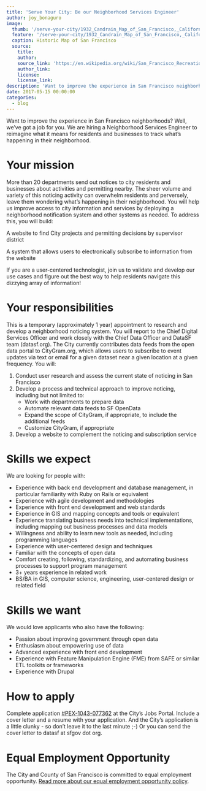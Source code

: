 ```yaml
---
title: 'Serve Your City: Be our Neighborhood Services Engineer'
author: joy_bonaguro
image:
  thumb: '/serve-your-city/1932_Candrain_Map_of_San_Francisco,_California_-_Geographicus_-_SanFrancisco-candrian-1932.jpg'
  feature: '/serve-your-city/1932_Candrain_Map_of_San_Francisco,_California_-_Geographicus_-_SanFrancisco-candrian-1932.jpg'
  caption: Historic Map of San Francisco
  source:
    title:
    author:
    source_link: 'https://en.wikipedia.org/wiki/San_Francisco_Recreation_%26_Parks_Department#/media/File:1932_Candrain_Map_of_San_Francisco,_California_-_Geographicus_-_SanFrancisco-candrian-1932.jpg'
    author_link:
    license:
    license_link:
description: 'Want to improve the experience in San Francisco neighborhoods? Well, we’ve got a job for you...'
date: 2017-05-15 00:00:00
categories:
  - blog
---
```



Want to improve the experience in San Francisco neighborhoods? Well, we’ve got a job for you. We are hiring a Neighborhood Services Engineer to reimagine what it means for residents and businesses to track what’s happening in their neighborhood.

# Your mission

More than 20 departments send out notices to city residents and businesses about activities and permitting nearby. The sheer volume and variety of this noticing activity can overwhelm residents and perversely, leave them wondering what’s happening in their neighborhood. You will help us improve access to city information and services by deploying a neighborhood notification system and other systems as needed. To address this, you will build:

A website to find City projects and permitting decisions by supervisor district

A system that allows users to electronically subscribe to information from the website

If you are a user-centered technologist, join us to validate and develop our use cases and figure out the best way to help residents navigate this dizzying array of information!

# Your responsibilities

This is a temporary (approximately 1 year) appointment to research and develop a neighborhood noticing system. You will report to the Chief Digital Services Officer and work closely with the Chief Data Officer and DataSF team (datasf.org). The City currently contributes data feeds from the open data portal to CityGram.org, which allows users to subscribe to event updates via text or email for a given dataset near a given location at a given frequency. You will:

1. Conduct user research and assess the current state of noticing in San Francisco
2. Develop a process and technical approach to improve noticing, including but not limited to:
   * Work with departments to prepare data
   * Automate relevant data feeds to SF OpenData
   * Expand the scope of CityGram, if appropriate, to include the additional feeds
   * Customize CityGram, if appropriate
3. Develop a website to complement the noticing and subscription service

# Skills we expect

We are looking for people with:

* Experience with back end development and database management, in particular familiarity with Ruby on Rails or equivalent
* Experience with agile development and methodologies
* Experience with front end development and web standards
* Experience in GIS and mapping concepts and tools or equivalent
* Experience translating business needs into technical implementations, including mapping out business processes and data models
* Willingness and ability to learn new tools as needed, including programming languages
* Experience with user-centered design and techniques
* Familiar with the concepts of open data
* Comfort creating, following, standardizing, and automating business processes to support program management
* 3+ years experience in related work
* BS/BA in GIS, computer science, engineering, user-centered design or related field

# Skills we want

We would love applicants who also have the following:

* Passion about improving government through open data
* Enthusiasm about empowering use of data
* Advanced experience with front end development
* Experience with Feature Manipulation Engine (FME) from SAFE or similar ETL toolkits or frameworks
* Experience with Drupal

# How to apply

Complete application [#PEX-1043-077362](https://www.jobaps.com/SF/sup/bulpreview.asp?R1=PEX&amp;R2=1043&amp;R3=077362) at the City’s Jobs Portal. Include a cover letter and a resume with your application. And the City’s application is a little clunky - so don’t leave it to the last minute ;-) Or you can send the cover letter to datasf at sfgov dot org.

# Equal Employment Opportunity

The City and County of San Francisco is committed to equal employment opportunity. [Read more about our equal employment opportunity policy](http://www.sfdhr.org/index.aspx?page=33).